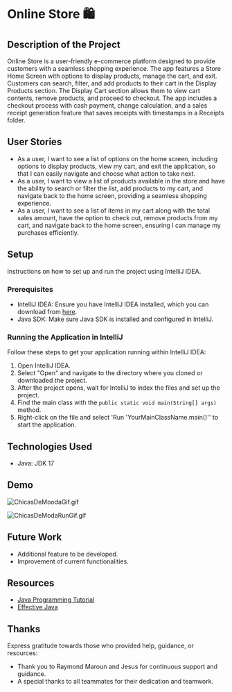 # Online Store 🛍️

## Description of the Project

Online Store is a user-friendly e-commerce platform designed to 
provide customers with a seamless shopping experience. 
The app features a Store Home Screen with options to display products, 
manage the cart, and exit. Customers can search, filter, and add 
products to their cart in the Display Products section. The Display Cart section allows 
them to view cart contents, remove products, and proceed to checkout. The app includes a checkout 
process with cash payment, change calculation, and a sales receipt generation feature that saves receipts 
with timestamps in a Receipts folder.


## User Stories


- As a user, I want to see a list of options on the home screen, 
including options to display products, view my cart, 
and exit the application, so that I can easily navigate and choose what action to take next.
- As a user, I want to view a list of products available in the store and 
have the ability to search or filter the list, add products 
to my cart, and navigate back to the home screen, providing a seamless shopping experience.
- As a user, I want to see a list of items in my cart along with the total sales amount, 
have the option to check out, remove products from my cart, 
and navigate back to the home screen, ensuring 
I can manage my purchases efficiently.



## Setup

Instructions on how to set up and run the project using IntelliJ IDEA.

### Prerequisites

- IntelliJ IDEA: Ensure you have IntelliJ IDEA installed, which you can download from [here](https://www.jetbrains.com/idea/download/).
- Java SDK: Make sure Java SDK is installed and configured in IntelliJ.

### Running the Application in IntelliJ

Follow these steps to get your application running within IntelliJ IDEA:

1. Open IntelliJ IDEA.
2. Select "Open" and navigate to the directory where you cloned or downloaded the project.
3. After the project opens, wait for IntelliJ to index the files and set up the project.
4. Find the main class with the `public static void main(String[] args)` method.
5. Right-click on the file and select 'Run 'YourMainClassName.main()'' to start the application.

## Technologies Used

- Java: JDK 17

## Demo

![ChicasDeMoodaGif.gif](ChicasDeMoodaGif.gif)

![ChicasDeModaRunGif.gif](ChicasDeModaRunGif.gif)
## Future Work


- Additional feature to be developed.
- Improvement of current functionalities.

## Resources


- [Java Programming Tutorial](https://www.example.com)
- [Effective Java](https://www.example.com)



## Thanks

Express gratitude towards those who provided help, guidance, or resources:

- Thank you to Raymond Maroun and Jesus for continuous support and guidance.
- A special thanks to all teammates for their dedication and teamwork.
